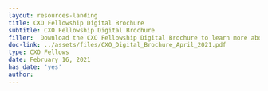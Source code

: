 ```yaml
---
layout: resources-landing
title: CXO Fellowship Digital Brochure
subtitle: CXO Fellowship Digital Brochure
filler:  Download the CXO Fellowship Digital Brochure to learn more about the program. Plus, share the brochure with your supervisor, colleagues, or anyone who may be interested in the program! 
doc-link: ../assets/files/CXO_Digital_Brochure_April_2021.pdf
type: CXO Fellows
date: February 16, 2021
has_date: 'yes'
author: 
---
```

